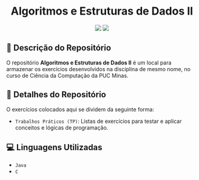 <h1 align="center">Algoritmos e Estruturas de Dados II</h1>

<p align="center">
<img src="https://img.shields.io/badge/status-andamento-yellow">
<img src="https://img.shields.io/badge/last%20modified-13%2F03%2F2023-informational">
</p>

## :pencil: Descrição do Repositório

O repositório **Algoritmos e Estruturas de Dados II** é um local para armazenar os exercícios desenvolvidos na disciplina de mesmo nome, no curso de Ciência da Computação da PUC Minas.

## :wrench: Detalhes do Repositório

O exercícios colocados aqui se dividem da seguinte forma:

- `Trabalhos Práticos (TP)`: Listas de exercícios para testar e aplicar conceitos e lógicas de programação.

## :computer: Linguagens Utilizadas

- `Java`
- `C`
